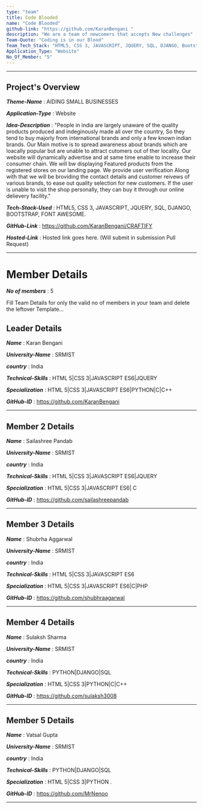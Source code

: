 ```yaml
---
type: "team"                                                        
title: Code Blooded
name: "Code Blooded"
github-link: "https://github.com/KaranBengani "
description: "We are a team of newcomers that accepts New challenges"
Team-Quote: "Coding is in our Blood"
Team_Tech_Stack: "HTML5, CSS 3, JAVASCRIPT, JQUERY, SQL, DJANGO, Bootstrap"
Application_Type: "Website"
No_Of_Member: "5"
---
```

---

## Project's Overview

_**Theme-Name**_ : AIDING SMALL BUSINESSES

_**Application-Type**_ :   Website

_**Idea-Description**_ :  "People in india are largely unaware of the quality products produced and indeginously made all over the country, 
                           So they tend to buy majorly from international brands and only a few known indian brands.
                           Our Main motive is to spread awareness about brands which are loacally popular but are unable to attract cutomers out of ther locality.
                           Our website will dynamically advertise and at same time enable to increase their consumer chain.
                           We will bw displaying Featured products from the registered stores on our landing page. We provide user verification
                           Along with that we will be broviding the contact details and customer reivews of various brands, 
                           to ease out quality selection for new customers. If the user is unable to visit the shop personally,
                           they can buy it through our online delievery facility."


_**Tech-Stack-Used**_ :   HTML5, CSS 3, JAVASCRIPT, JQUERY, SQL, DJANGO, BOOTSTRAP, FONT AWESOME.

_**GitHub-Link**_ :   https://github.com/KaranBengani/CRAFTIFY 

_**Hosted-Link**_ :    Hosted link goes here. (Will submit in submission Pull Request)

---

# Member Details

_**No of members**_ : 5

Fill Team Details for only the valid no of members in your team and delete the leftover Template...

## Leader Details

_**Name**_ : Karan Bengani

_**University-Name**_ : SRMIST

_**country**_ : India
 
_**Technical-Skills**_ : HTML 5|CSS 3|JAVASCRIPT ES6|JQUERY 

_**Specialization**_ : HTML 5|CSS 3|JAVASCRIPT ES6|PYTHON|C|C++ 

_**GitHub-ID**_ :  https://github.com/KaranBengani

---

## Member 2 Details

_**Name**_ : Sailashree Pandab

_**University-Name**_ : SRMIST

_**country**_ : India
 
_**Technical-Skills**_ : HTML 5|CSS 3|JAVASCRIPT ES6|JQUERY

_**Specialization**_ : HTML 5|CSS 3|JAVASCRIPT ES6| C

_**GitHub-ID**_ : https://github.com/sailashreepandab  

---

## Member 3 Details

_**Name**_ : Shubrha Aggarwal

_**University-Name**_ : SRMIST

_**country**_ : India
 
_**Technical-Skills**_ : HTML 5|CSS 3|JAVASCRIPT ES6

_**Specialization**_ : HTML 5|CSS 3|JAVASCRIPT ES6|C|PHP

_**GitHub-ID**_ :  https://github.com/shubhraagarwal 

---

## Member 4 Details

_**Name**_ : Sulaksh Sharma

_**University-Name**_ : SRMIST

_**country**_ : India
 
_**Technical-Skills**_ : PYTHON|DJANGO|SQL

_**Specialization**_ : HTML 5|CSS 3|PYTHON|C|C++

_**GitHub-ID**_ :  https://github.com/sulaksh3008

---

## Member 5 Details

_**Name**_ : Vatsal Gupta

_**University-Name**_ : SRMIST

_**country**_ : India
 
_**Technical-Skills**_ : PYTHON|DJANGO|SQL

_**Specialization**_ : HTML 5|CSS 3|PYTHON .

_**GitHub-ID**_ :  https://github.com/MrNenoo

---


